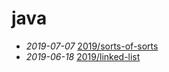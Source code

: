 # java
- *2019-07-07* [2019/sorts-of-sorts](./2019/sorts-of-sorts)
- *2019-06-18* [2019/linked-list](./2019/linked-list)

